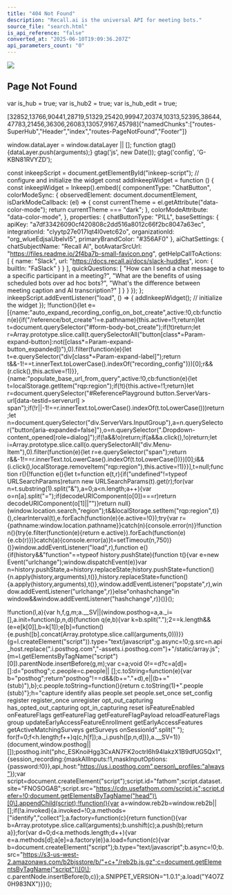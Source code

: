 ```yaml
---
title: "404 Not Found"
description: "Recall.ai is the universal API for meeting bots."
source_file: "search.html"
is_api_reference: "false"
converted_at: "2025-06-10T19:09:36.207Z"
api_parameters_count: "0"
---
```

![](https://files.readme.io/4e0e1b8-recall-beta-logo-dark_1.svg)

## Page Not Found

var is\_hub = true; var is\_hub2 = true; var is\_hub\_edit = true;

\[32852,13766,90441,28719,51329,25420,99947,20374,10313,52395,38644,47783,21456,36306,26083,13057,9167,45798\]{"namedChunks":\["routes-SuperHub","Header","index","routes-PageNotFound","Footer"\]}

window.dataLayer = window.dataLayer || \[\]; function gtag(){dataLayer.push(arguments);} gtag('js', new Date()); gtag('config', 'G-KBN81RVYZD');

const inkeepScript = document.getElementById("inkeep-script"); // configure and initialize the widget const addInkeepWidget = function () { const inkeepWidget = Inkeep().embed({ componentType: "ChatButton", colorModeSync: { observedElement: document.documentElement, isDarkModeCallback: (el) => { const currentTheme = el.getAttribute("data-color-mode"); return currentTheme === "dark"; }, colorModeAttribute: "data-color-mode", }, properties: { chatButtonType: "PILL", baseSettings: { apiKey: "a7df33426090cf420808c2dd516a8012c66f2bc8047a63ec", integrationId: "clyytp27e017lqt4l0vetc62o", organizationId: "org\_wlueEdjsaUbelvI5", primaryBrandColor: "#356AF0" }, aiChatSettings: { chatSubjectName: "Recall AI", botAvatarSrcUrl: "https://files.readme.io/2f4ba7b-small-favicon.png", getHelpCallToActions: \[ { name: "Slack", url: "https://docs.recall.ai/docs/slack-huddles", icon: { builtIn: "FaSlack" } } \], quickQuestions: \[ "How can I send a chat message to a specific participant in a meeting?", "What are the benefits of using scheduled bots over ad hoc bots?", "What's the difference between meeting caption and AI transcription?" \] } } }); }; inkeepScript.addEventListener("load", () => { addInkeepWidget(); // initialize the widget }); !function(){let e=\[{name:"auto\_expand\_recording\_config\_on\_bot\_create",active:!0,cb:function(e){if("/reference/bot\_create"!=e.pathname){this.active=!1;return}let t=document.querySelector("#form-body-bot\_create");if(!t)return;let r=Array.prototype.slice.call(t.querySelectorAll("button\[class\*=Param-expand-button\]:not(\[class\*=Param-expand-button\_expanded\])"),0).filter(function(e){let t=e.querySelector("div\[class\*=Param-expand-label\]");return t&&-1!==t.innerText.toLowerCase().indexOf("recording\_config")})\[0\];r&&(r.click(),this.active=!1)}},{name:"populate\_base\_url\_from\_query",active:!0,cb:function(e){let t=localStorage.getItem("rqp:region");if(!t){this.active=!1;return}let r=document.querySelector("#ReferencePlayground button.ServerVars-url\[data-testid=serverurl\] > span");if(!r||-1!==r.innerText.toLowerCase().indexOf(t.toLowerCase()))return;let n=document.querySelector("div.ServerVars.InputGroup"),a=n.querySelector("button\[aria-expanded=false\]"),o=n.querySelector(".Dropdown-content\_opened\[role=dialog\]");if(!a&&!o)return;if(a&&a.click(),!o)return;let i=Array.prototype.slice.call(o.querySelectorAll("div.Menu-Item"),0).filter(function(e){let r=e.querySelector("span");return r&&-1!==r.innerText.toLowerCase().indexOf(t.toLowerCase())})\[0\];i&&(i.click(),localStorage.removeItem("rqp:region"),this.active=!1)}}\],t=null;function r(){!function e(){let t=function e(t,r){if("undefined"!=typeof URLSearchParams)return new URLSearchParams(t).get(r);for(var n=t.substring(1).split("&"),a=0;a<n.length;a++){var o=n\[a\].split("=");if(decodeURIComponent(o\[0\])===r)return decodeURIComponent(o\[1\]||"")}return null}(window.location.search,"region");t&&localStorage.setItem("rqp:region",t)}(),clearInterval(t),e.forEach(function(e){e.active=!0});try{var r={pathname:window.location.pathname}}catch(n){console.error(n)}!function n(){try{e.filter(function(e){return e.active}).forEach(function(e){e.cb(r)})}catch(a){console.error(a)}t=setTimeout(n,750)}()}window.addEventListener("load",r),function e(){if(history&&"function"==typeof history.pushState){function t(){var e=new Event("urlchange");window.dispatchEvent(e)}var n=history.pushState,a=history.replaceState;history.pushState=function(){n.apply(history,arguments),t()},history.replaceState=function(){a.apply(history,arguments),t()},window.addEventListener("popstate",r),window.addEventListener("urlchange",r)}else"onhashchange"in window&&window.addEventListener("hashchange",r)}()}();

!function(l,a){var h,f,g,m;a.\_\_SV||(window.posthog=a,a.\_i=\[\],a.init=function(p,n,d){function q(e,b){var k=b.split(".");2==k.length&&(e=e\[k\[0\]\],b=k\[1\]);e\[b\]=function(){e.push(\[b\].concat(Array.prototype.slice.call(arguments,0)))}}(g=l.createElement("script")).type="text/javascript";g.async=!0;g.src=n.api\_host.replace(".i.posthog.com","-assets.i.posthog.com")+"/static/array.js";(m=l.getElementsByTagName("script")\[0\]).parentNode.insertBefore(g,m);var c=a;void 0!==d?c=a\[d\]=\[\]:d="posthog";c.people=c.people|| \[\];c.toString=function(e){var b="posthog";return"posthog"!==d&&(b+="."+d),e||(b+=" (stub)"),b};c.people.toString=function(){return c.toString(1)+".people (stub)"};h="capture identify alias people.set people.set\_once set\_config register register\_once unregister opt\_out\_capturing has\_opted\_out\_capturing opt\_in\_capturing reset isFeatureEnabled onFeatureFlags getFeatureFlag getFeatureFlagPayload reloadFeatureFlags group updateEarlyAccessFeatureEnrollment getEarlyAccessFeatures getActiveMatchingSurveys getSurveys onSessionId".split(" "); for(f=0;f<h.length;f++)q(c,h\[f\]);a.\_i.push(\[p,n,d\])},a.\_\_SV=1)}(document,window.posthog||\[\]);posthog.init("phc\_ESKnoiHgg3CxAN7FK2octrI6h94lakzX1B9dfUG5Qx1",{session\_recording:{maskAllInputs:!1,maskInputOptions:{password:!0}},api\_host:"https://us.i.posthog.com",person\_profiles:"always"});var script=document.createElement("script");script.id="fathom";script.dataset.site="FNOSOGAB";script.src="https://cdn.usefathom.com/script.js";script.defer=!0;document.getElementsByTagName("head")\[0\].appendChild(script);!function(){var a=window.reb2b=window.reb2b||\[\];if(!a.invoked){a.invoked=!0;a.methods=\["identify","collect"\];a.factory=function(c){return function(){var b=Array.prototype.slice.call(arguments);b.unshift(c);a.push(b);return a}};for(var d=0;d<a.methods.length;d++){var e=a.methods\[d\];a\[e\]=a.factory(e)}a.load=function(c){var b=document.createElement("script");b.type="text/javascript";b.async=!0;b.src="https://s3-us-west-2.amazonaws.com/b2bjsstore/b/"+c+"/reb2b.js.gz";c=document.getElementsByTagName("script")\[0\]; c.parentNode.insertBefore(b,c)};a.SNIPPET\_VERSION="1.0.1";a.load("Y4O7Z0H983NX")}}();
